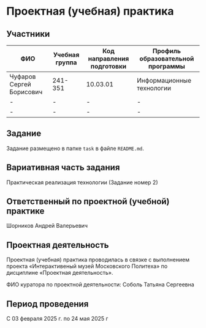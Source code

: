 # Проектная (учебная) практика

## Участники

| ФИО   | Учебная группа | Код направления подготовки | Профиль образовательной программы |
|--------|----------------|----------------------------|----------------------------------|
| Чуфаров Сергей Борисович  | 241-351   |      10.03.01           |             Информационные технологии    |
| -  |        -        |         -                   |     -                             |
| -  |       -         |            -                |             -                     |

## Задание

Задание размещено в папке `task` в файле `README.md`.

## Вариативная часть задания

Практическая реализация технологии (Задание номер 2)

## Ответственный по проектной (учебной) практике

Шорников Андрей Валерьевич

## Проектная деятельность

Проектная (учебная) практика проводилась в связке с выполнением проекта «Интерактивеный музей Московского Политеха» по дисциплине «Проектная деятельность».

ФИО куратора по проектной деятельности: Соболь Татьяна Сергеевна

## Период проведения

С 03 февраля 2025 г. по 24 мая 2025 г
